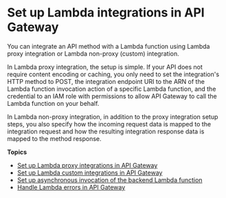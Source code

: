 # Set up Lambda integrations in API Gateway<a name="set-up-lambda-integrations"></a>

 You can integrate an API method with a Lambda function using Lambda proxy integration or Lambda non\-proxy \(custom\) integration\. 

In Lambda proxy integration, the setup is simple\. If your API does not require content encoding or caching, you only need to set the integration's HTTP method to POST, the integration endpoint URI to the ARN of the Lambda function invocation action of a specific Lambda function, and the credential to an IAM role with permissions to allow API Gateway to call the Lambda function on your behalf\. 

In Lambda non\-proxy integration, in addition to the proxy integration setup steps, you also specify how the incoming request data is mapped to the integration request and how the resulting integration response data is mapped to the method response\. 

**Topics**
+ [Set up Lambda proxy integrations in API Gateway](set-up-lambda-proxy-integrations.md)
+ [Set up Lambda custom integrations in API Gateway](set-up-lambda-custom-integrations.md)
+ [Set up asynchronous invocation of the backend Lambda function](set-up-lambda-integration-async.md)
+ [Handle Lambda errors in API Gateway](handle-errors-in-lambda-integration.md)